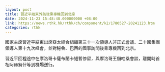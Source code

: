 ```yaml
---
layout: post
title: 習近平結束外訪後乘專機回到北京
date: 2024-11-23 15:48:48.000000000 +08:00
link: https://news.rthk.hk/rthk/ch/component/k2/1780527-20241123.htm
categories: rthk
---
```


國家主席習近平結束出席亞太經合組織第三十一次領導人非正式會議、二十國集團領導人第十九次峰會，並對秘魯、巴西的國事訪問後乘專機回到北京。

習近平回程途中在摩洛哥卡薩布蘭卡短暫停留，與摩洛哥王儲哈桑會談，離開時首相阿赫努什等到機場送行。
